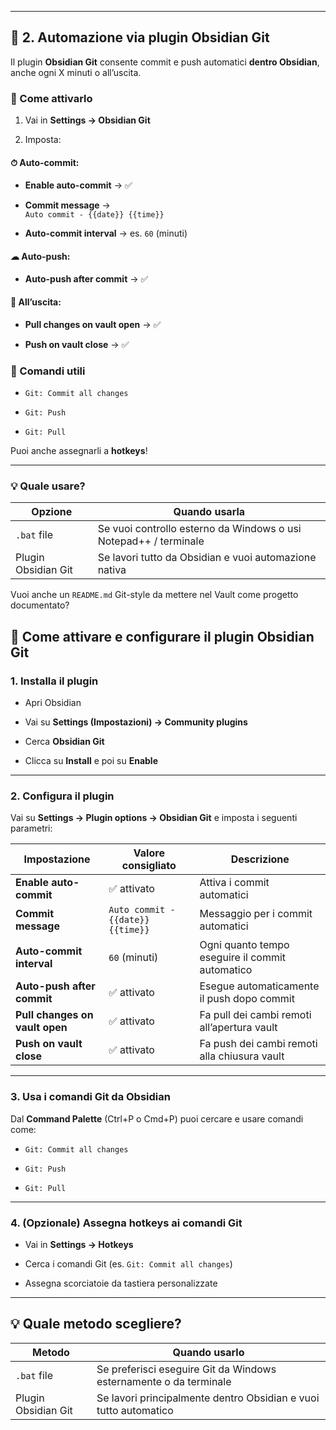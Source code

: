 
---

## 🔄 2. Automazione via plugin **Obsidian Git**

Il plugin **Obsidian Git** consente commit e push automatici **dentro Obsidian**, anche ogni X minuti o all’uscita.

### 🔧 Come attivarlo

1. Vai in **Settings → Obsidian Git**
    
2. Imposta:
    

#### ⏱ Auto-commit:

- **Enable auto-commit** → ✅
    
- **Commit message** →  
    `Auto commit - {{date}} {{time}}`
    
- **Auto-commit interval** → es. `60` (minuti)
    

#### ☁ Auto-push:

- **Auto-push after commit** → ✅
    

#### 🏁 All’uscita:

- **Pull changes on vault open** → ✅
    
- **Push on vault close** → ✅
    

### 🧠 Comandi utili

- `Git: Commit all changes`
    
- `Git: Push`
    
- `Git: Pull`
    

Puoi anche assegnarli a **hotkeys**!

---

### 💡 Quale usare?

|Opzione|Quando usarla|
|---|---|
|`.bat` file|Se vuoi controllo esterno da Windows o usi Notepad++ / terminale|
|Plugin Obsidian Git|Se lavori tutto da Obsidian e vuoi automazione nativa|

Vuoi anche un `README.md` Git-style da mettere nel Vault come progetto documentato?



## 🔄 Come attivare e configurare il plugin **Obsidian Git**

### 1. Installa il plugin

- Apri Obsidian
    
- Vai su **Settings (Impostazioni) → Community plugins**
    
- Cerca **Obsidian Git**
    
- Clicca su **Install** e poi su **Enable**
    

---

### 2. Configura il plugin

Vai su **Settings → Plugin options → Obsidian Git** e imposta i seguenti parametri:

|Impostazione|Valore consigliato|Descrizione|
|---|---|---|
|**Enable auto-commit**|✅ attivato|Attiva i commit automatici|
|**Commit message**|`Auto commit - {{date}} {{time}}`|Messaggio per i commit automatici|
|**Auto-commit interval**|`60` (minuti)|Ogni quanto tempo eseguire il commit automatico|
|**Auto-push after commit**|✅ attivato|Esegue automaticamente il push dopo commit|
|**Pull changes on vault open**|✅ attivato|Fa pull dei cambi remoti all’apertura vault|
|**Push on vault close**|✅ attivato|Fa push dei cambi remoti alla chiusura vault|

---

### 3. Usa i comandi Git da Obsidian

Dal **Command Palette** (Ctrl+P o Cmd+P) puoi cercare e usare comandi come:

- `Git: Commit all changes`
    
- `Git: Push`
    
- `Git: Pull`
    

---

### 4. (Opzionale) Assegna hotkeys ai comandi Git

- Vai in **Settings → Hotkeys**
    
- Cerca i comandi Git (es. `Git: Commit all changes`)
    
- Assegna scorciatoie da tastiera personalizzate
    

---

## 💡 Quale metodo scegliere?

| Metodo              | Quando usarlo                                                     |
| ------------------- | ----------------------------------------------------------------- |
| `.bat` file         | Se preferisci eseguire Git da Windows esternamente o da terminale |
| Plugin Obsidian Git | Se lavori principalmente dentro Obsidian e vuoi tutto automatico  |